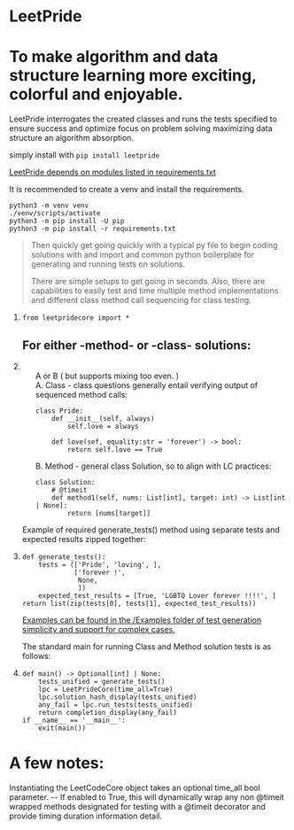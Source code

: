 
# LeetPride


# To make algorithm and data structure learning more exciting, colorful and enjoyable.

LeetPride interrogates the created classes and 
runs the tests specified to ensure success and optimize focus on problem
solving maximizing data structure an algorithm absorption.

simply install with 
```pip install leetpride```

[LeetPride depends on modules listed in requirements.txt](requirements.txt)

It is recommended to create a venv and install the requirements.
```
python3 -m venv venv
./venv/scripts/activate
python3 -m pip install -U pip
python3 -m pip install -r requirements.txt 
```

>Then quickly get going quickly with a typical py file to begin coding solutions 
with and import and common python boilerplate for generating and running tests on solutions.
>
>There are simple setups to get going in seconds. Also, there are capabilities to easily 
test and time multiple method implementations and different class method call sequencing for
class testing. 

<ol>
<li>

    from leetpridecore import *
</li>
<h2>For either -method- or -class- solutions:</h2>
<li>
<ul> A or B ( but supports mixing too even. )<br>
A. Class - class questions generally entail verifying output of sequenced method calls:

    class Pride:
        def __init__(self, always)
            self.love = always
         
        def love(sef, equality:str = 'forever') -> bool:
            return self.love == True
</ul>

<ul>
B. Method - general class Solution, so to align with LC practices:

    class Solution:
        # @timeit
        def method1(self, nums: List[int], target: int) -> List[int | None]:
            return [nums[target]]
</ul>
</li>

Example of required generate_tests() method using separate tests and
expected results zipped together: 
<li>
 
    def generate_tests():
        tests = (['Pride', 'loving', ],
                 ['forever !',
                  None,
                  ])
        expected_test_results = [True, 'LGBTQ Lover forever !!!!', ]
    return list(zip(tests[0], tests[1], expected_test_results))
</li>

[Examples can be found in the /Examples folder of test generation simplicity and support for complex cases.](Examples)

 The standard main for running Class and Method solution tests is as follows:


<li>

    def main() -> Optional[int] | None:
        tests_unified = generate_tests()
        lpc = LeetPrideCore(time_all=True)
        lpc.solution_hash_display(tests_unified)
        any_fail = lpc.run_tests(tests_unified)
        return completion_display(any_fail)
    if __name__ == '__main__':
        exit(main())
</li>
</ol>

# A few notes:
Instantiating the LeetCodeCore object takes an optional time_all bool parameter.
-- If enabled to True, this will dynamically wrap any non @timeit wrapped methods
designated for testing with a @timeit decorator and provide timing
duration information detail.


